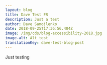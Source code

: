 ```yaml
---
layout: blog
title: Dave Test FR
description: Just a test
author: Dave Samojlenko
date: 2018-09-25T17:36:56.404Z
image: /img/cds/blog-accessibility-2018.jpg
image-alt: Alt test
translationKey: dave-test-blog-post
---
```

Just testing
